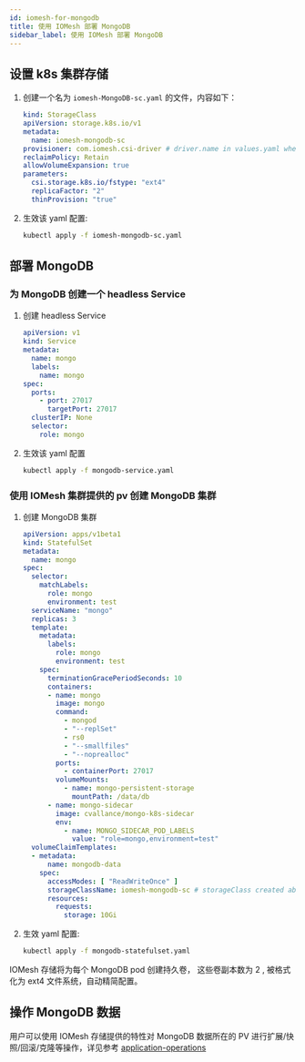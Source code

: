 ```yaml
---
id: iomesh-for-mongodb
title: 使用 IOMesh 部署 MongoDB
sidebar_label: 使用 IOMesh 部署 MongoDB
---
```


## 设置 k8s 集群存储

1. 创建一个名为 `iomesh-MongoDB-sc.yaml` 的文件，内容如下：

    ```yaml
    kind: StorageClass
    apiVersion: storage.k8s.io/v1
    metadata:
      name: iomesh-mongodb-sc
    provisioner: com.iomesh.csi-driver # driver.name in values.yaml when install IOMesh
    reclaimPolicy: Retain
    allowVolumeExpansion: true
    parameters:
      csi.storage.k8s.io/fstype: "ext4"
      replicaFactor: "2"
      thinProvision: "true"
    ```

2. 生效该 yaml 配置:

    ```bash
    kubectl apply -f iomesh-mongodb-sc.yaml
    ```

## 部署 MongoDB

### 为 MongoDB 创建一个 headless Service

1. 创建 headless Service

    ```yaml
    apiVersion: v1
    kind: Service
    metadata:
      name: mongo
      labels:
        name: mongo
    spec:
      ports:
        - port: 27017
          targetPort: 27017
      clusterIP: None
      selector:
        role: mongo
    ```

2. 生效该 yaml 配置

    ```bash
    kubectl apply -f mongodb-service.yaml
    ```

### 使用 IOMesh 集群提供的 pv 创建 MongoDB 集群

1. 创建 MongoDB 集群

    ```yaml
    apiVersion: apps/v1beta1
    kind: StatefulSet
    metadata:
      name: mongo
    spec:
      selector:
        matchLabels:
          role: mongo
          environment: test
      serviceName: "mongo"
      replicas: 3
      template:
        metadata:
          labels:
            role: mongo
            environment: test
        spec:
          terminationGracePeriodSeconds: 10
          containers:
          - name: mongo
            image: mongo
            command:
              - mongod
              - "--replSet"
              - rs0
              - "--smallfiles"
              - "--noprealloc"
            ports:
              - containerPort: 27017
            volumeMounts:
              - name: mongo-persistent-storage
                mountPath: /data/db
          - name: mongo-sidecar
            image: cvallance/mongo-k8s-sidecar
            env:
              - name: MONGO_SIDECAR_POD_LABELS
                value: "role=mongo,environment=test"
      volumeClaimTemplates:
      - metadata:
          name: mongodb-data
        spec:
          accessModes: [ "ReadWriteOnce" ]
          storageClassName: iomesh-mongodb-sc # storageClass created above
          resources:
            requests:
              storage: 10Gi
    ```

2. 生效 yaml 配置:

    ```bash
    kubectl apply -f mongodb-statefulset.yaml
    ```

IOMesh 存储将为每个 MongoDB pod 创建持久卷， 这些卷副本数为 2 , 被格式化为 ext4 文件系统，自动精简配置。

## 操作 MongoDB 数据
用户可以使用 IOMesh 存储提供的特性对 MongoDB 数据所在的 PV 进行扩展/快照/回滚/克隆等操作，详见参考 [application-operations](https://docs.iomesh.com/volume-operations/snapshot-restore-and-clone)
